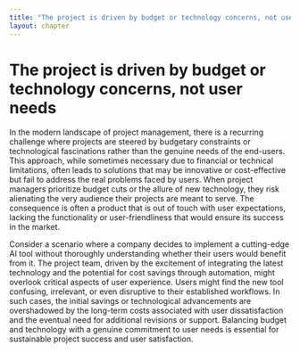 ```yaml
---
title: "The project is driven by budget or technology concerns, not user needs"
layout: chapter
---
```


# The project is driven by budget or technology concerns, not user needs

In the modern landscape of project management, there is a recurring challenge where projects are steered by budgetary constraints or technological fascinations rather than the genuine needs of the end-users. This approach, while sometimes necessary due to financial or technical limitations, often leads to solutions that may be innovative or cost-effective but fail to address the real problems faced by users. When project managers prioritize budget cuts or the allure of new technology, they risk alienating the very audience their projects are meant to serve. The consequence is often a product that is out of touch with user expectations, lacking the functionality or user-friendliness that would ensure its success in the market.

Consider a scenario where a company decides to implement a cutting-edge AI tool without thoroughly understanding whether their users would benefit from it. The project team, driven by the excitement of integrating the latest technology and the potential for cost savings through automation, might overlook critical aspects of user experience. Users might find the new tool confusing, irrelevant, or even disruptive to their established workflows. In such cases, the initial savings or technological advancements are overshadowed by the long-term costs associated with user dissatisfaction and the eventual need for additional revisions or support. Balancing budget and technology with a genuine commitment to user needs is essential for sustainable project success and user satisfaction.